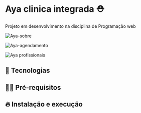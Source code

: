 # Aya clinica integrada ⛑

Projeto em desenvolvimento na disciplina de Programação web


![Aya-sobre](https://user-images.githubusercontent.com/58180357/204034866-3dca402a-12b6-4456-9c62-4930dc3c87e5.png)

![Aya-agendamento](https://user-images.githubusercontent.com/58180357/204034927-4fee0026-8525-4f00-867e-66c36c560cb1.png)

![Aya profissionais](https://user-images.githubusercontent.com/58180357/204034941-bfdbc618-52c6-4738-ba93-1f05387d129e.png)

## 🚀 Tecnologias

## ✋🏻 Pré-requisitos

## 🔥 Instalação e execução
